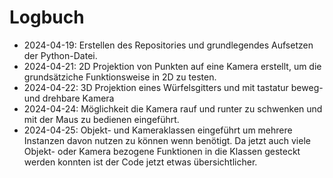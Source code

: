 # Logbuch

* 2024-04-19: Erstellen des Repositories und grundlegendes Aufsetzen der Python-Datei.
* 2024-04-21: 2D Projektion von Punkten auf eine Kamera erstellt, um die grundsätziche Funktionsweise in 2D zu testen.
* 2024-04-22: 3D Projektion eines Würfelsgitters und mit tastatur beweg- und drehbare Kamera
* 2024-04-24: Möglichkeit die Kamera rauf und runter zu schwenken und mit der Maus zu bedienen eingeführt.
* 2024-04-25: Objekt- und Kameraklassen eingeführt um mehrere Instanzen davon nutzen zu können wenn benötigt. 
Da jetzt auch viele Objekt- oder Kamera bezogene Funktionen in die Klassen gesteckt
werden konnten ist der Code jetzt etwas übersichtlicher.
